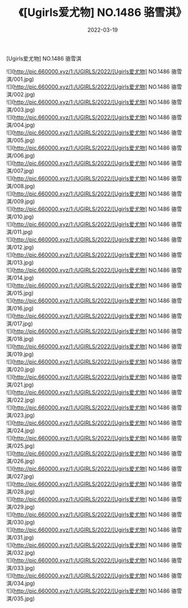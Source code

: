 ﻿---
layout: post
title:  《[Ugirls爱尤物] NO.1486 骆雪淇》
date:   2022-03-19
img: http://pic.660000.xyz/1:/UGIRLS/2022/[Ugirls爱尤物] NO.1486 骆雪淇/000.jpg
categories: [美女, 清纯, 唯美]
---

[Ugirls爱尤物] NO.1486 骆雪淇

 ![](http://pic.660000.xyz/1:/UGIRLS/2022/[Ugirls爱尤物] NO.1486 骆雪淇/001.jpg) <br>![](http://pic.660000.xyz/1:/UGIRLS/2022/[Ugirls爱尤物] NO.1486 骆雪淇/002.jpg) <br>![](http://pic.660000.xyz/1:/UGIRLS/2022/[Ugirls爱尤物] NO.1486 骆雪淇/003.jpg) <br>![](http://pic.660000.xyz/1:/UGIRLS/2022/[Ugirls爱尤物] NO.1486 骆雪淇/004.jpg) <br>![](http://pic.660000.xyz/1:/UGIRLS/2022/[Ugirls爱尤物] NO.1486 骆雪淇/005.jpg) <br>![](http://pic.660000.xyz/1:/UGIRLS/2022/[Ugirls爱尤物] NO.1486 骆雪淇/006.jpg) <br>![](http://pic.660000.xyz/1:/UGIRLS/2022/[Ugirls爱尤物] NO.1486 骆雪淇/007.jpg) <br>![](http://pic.660000.xyz/1:/UGIRLS/2022/[Ugirls爱尤物] NO.1486 骆雪淇/008.jpg) <br>![](http://pic.660000.xyz/1:/UGIRLS/2022/[Ugirls爱尤物] NO.1486 骆雪淇/009.jpg) <br>![](http://pic.660000.xyz/1:/UGIRLS/2022/[Ugirls爱尤物] NO.1486 骆雪淇/010.jpg) <br>![](http://pic.660000.xyz/1:/UGIRLS/2022/[Ugirls爱尤物] NO.1486 骆雪淇/011.jpg) <br>![](http://pic.660000.xyz/1:/UGIRLS/2022/[Ugirls爱尤物] NO.1486 骆雪淇/012.jpg) <br>![](http://pic.660000.xyz/1:/UGIRLS/2022/[Ugirls爱尤物] NO.1486 骆雪淇/013.jpg) <br>![](http://pic.660000.xyz/1:/UGIRLS/2022/[Ugirls爱尤物] NO.1486 骆雪淇/014.jpg) <br>![](http://pic.660000.xyz/1:/UGIRLS/2022/[Ugirls爱尤物] NO.1486 骆雪淇/015.jpg) <br>![](http://pic.660000.xyz/1:/UGIRLS/2022/[Ugirls爱尤物] NO.1486 骆雪淇/016.jpg) <br>![](http://pic.660000.xyz/1:/UGIRLS/2022/[Ugirls爱尤物] NO.1486 骆雪淇/017.jpg) <br>![](http://pic.660000.xyz/1:/UGIRLS/2022/[Ugirls爱尤物] NO.1486 骆雪淇/018.jpg) <br>![](http://pic.660000.xyz/1:/UGIRLS/2022/[Ugirls爱尤物] NO.1486 骆雪淇/019.jpg) <br>![](http://pic.660000.xyz/1:/UGIRLS/2022/[Ugirls爱尤物] NO.1486 骆雪淇/020.jpg) <br>![](http://pic.660000.xyz/1:/UGIRLS/2022/[Ugirls爱尤物] NO.1486 骆雪淇/021.jpg) <br>![](http://pic.660000.xyz/1:/UGIRLS/2022/[Ugirls爱尤物] NO.1486 骆雪淇/022.jpg) <br>![](http://pic.660000.xyz/1:/UGIRLS/2022/[Ugirls爱尤物] NO.1486 骆雪淇/023.jpg) <br>![](http://pic.660000.xyz/1:/UGIRLS/2022/[Ugirls爱尤物] NO.1486 骆雪淇/024.jpg) <br>![](http://pic.660000.xyz/1:/UGIRLS/2022/[Ugirls爱尤物] NO.1486 骆雪淇/025.jpg) <br>![](http://pic.660000.xyz/1:/UGIRLS/2022/[Ugirls爱尤物] NO.1486 骆雪淇/026.jpg) <br>![](http://pic.660000.xyz/1:/UGIRLS/2022/[Ugirls爱尤物] NO.1486 骆雪淇/027.jpg) <br>![](http://pic.660000.xyz/1:/UGIRLS/2022/[Ugirls爱尤物] NO.1486 骆雪淇/028.jpg) <br>![](http://pic.660000.xyz/1:/UGIRLS/2022/[Ugirls爱尤物] NO.1486 骆雪淇/029.jpg) <br>![](http://pic.660000.xyz/1:/UGIRLS/2022/[Ugirls爱尤物] NO.1486 骆雪淇/030.jpg) <br>![](http://pic.660000.xyz/1:/UGIRLS/2022/[Ugirls爱尤物] NO.1486 骆雪淇/031.jpg) <br>![](http://pic.660000.xyz/1:/UGIRLS/2022/[Ugirls爱尤物] NO.1486 骆雪淇/032.jpg) <br>![](http://pic.660000.xyz/1:/UGIRLS/2022/[Ugirls爱尤物] NO.1486 骆雪淇/033.jpg) <br>![](http://pic.660000.xyz/1:/UGIRLS/2022/[Ugirls爱尤物] NO.1486 骆雪淇/034.jpg) <br>![](http://pic.660000.xyz/1:/UGIRLS/2022/[Ugirls爱尤物] NO.1486 骆雪淇/035.jpg) <br>
